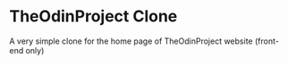 # TheOdinProject Clone

A very simple clone for the home page of TheOdinProject website (front-end only)
